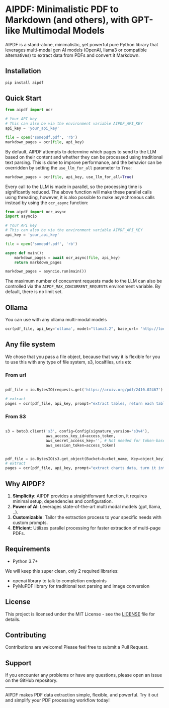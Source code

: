 # AIPDF: Minimalistic PDF to Markdown (and others), with GPT-like Multimodal Models

AIPDF is a stand-alone, minimalistic, yet powerful pure Python library that leverages multi-modal gen AI models (OpenAI, llama3 or compatible alternatives) to extract data from PDFs and convert it Markdown. 

## Installation

```bash
pip install aipdf
```

## Quick Start

```python
from aipdf import ocr

# Your API key
# This can also be via the environment variable AIPDF_API_KEY
api_key = 'your_api_key'

file = open('somepdf.pdf', 'rb')
markdown_pages = ocr(file, api_key)
```

By default, AIPDF attempts to determine which pages to send to the LLM based on their content and whether they can be processed using traditional text parsing. This is done to improve performance, and the behavior can be overridden by setting the `use_llm_for_all` parameter to `True`:

```python
markdown_pages = ocr(file, api_key, use_llm_for_all=True)
```

Every call to the LLM is made in parallel, so the processing time is significantly reduced. The above function will make these parallel calls using threading, however, it is also possible to make asynchronous calls instead by using the `ocr_async` function:

```python
from aipdf import ocr_async
import asyncio

# Your API key
# This can also be via the environment variable AIPDF_API_KEY
api_key = 'your_api_key'

file = open('somepdf.pdf', 'rb')

async def main():
    markdown_pages = await ocr_async(file, api_key)
    return markdown_pages

markdown_pages = asyncio.run(main())
```

The maximum number of concurrent requests made to the LLM can also be controlled via the `AIPDF_MAX_CONCURRENT_REQUESTS` environment variable. By default, there is no limit set.

##  Ollama

You can use with any ollama multi-modal models 

```python
ocr(pdf_file, api_key='ollama', model="llama3.2", base_url= 'http://localhost:11434/v1', prompt=...)
```
## Any file system

We chose that you pass a file object, because that way it is flexible for you to use this with any type of file system, s3, localfiles, urls etc

### From url
```python

pdf_file = io.BytesIO(requests.get('https://arxiv.org/pdf/2410.02467').content)

# extract
pages = ocr(pdf_file, api_key, prompt="extract tables, return each table in json")

```
### From S3

```python

s3 = boto3.client('s3', config=Config(signature_version='s3v4'),
                  aws_access_key_id=access_token,
                  aws_secret_access_key='', # Not needed for token-based auth
                  aws_session_token=access_token)


pdf_file = io.BytesIO(s3.get_object(Bucket=bucket_name, Key=object_key)['Body'].read())
# extract 
pages = ocr(pdf_file, api_key, prompt="extract charts data, turn it into tables that represent the variables in the chart")
```


## Why AIPDF?

1. **Simplicity**: AIPDF provides a straightforward function, it requires minimal setup, dependencies and configuration.
2. **Power of AI**: Leverages state-of-the-art multi modal models (gpt, llama, ..).
3. **Customizable**: Tailor the extraction process to your specific needs with custom prompts.
4. **Efficient**: Utilizes parallel processing for faster extraction of multi-page PDFs.

## Requirements

- Python 3.7+

We will keep this super clean, only 2 required libraries:

- openai library to talk to completion endpoints
- PyMuPDF library for traditional text parsing and image conversion

## License

This project is licensed under the MIT License - see the [LICENSE](LICENSE) file for details.

## Contributing

Contributions are welcome! Please feel free to submit a Pull Request.

## Support

If you encounter any problems or have any questions, please open an issue on the GitHub repository.

---

AIPDF makes PDF data extraction simple, flexible, and powerful. Try it out and simplify your PDF processing workflow today!
